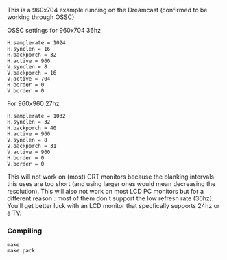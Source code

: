 This is a 960x704 example running on the Dreamcast (confirmed to be working through OSSC)

OSSC settings for 960x704 36hz
```
H.samplerate = 1024
H.synclen = 16
H.backporch = 32 
H.active = 960
V.synclen = 8
V.backporch = 16
V.active = 704
H.border = 0
V.border = 0
```

For 960x960 27hz
```
H.samplerate = 1032
H.synclen = 32
H.backporch = 40 
H.active = 960
V.synclen = 8
V.backporch = 31
V.active = 960
H.border = 0
V.border = 0
```

This will not work on (most) CRT monitors because the blanking intervals this uses are too short (and using larger ones would mean decreasing the resolution).
This will also not work on most LCD PC monitors but for a different reason : most of them don't support the low refresh rate (36hz).
You'll get better luck with an LCD monitor that specfically supports 24hz or a TV.

### Compiling

```
make 
make pack
```
